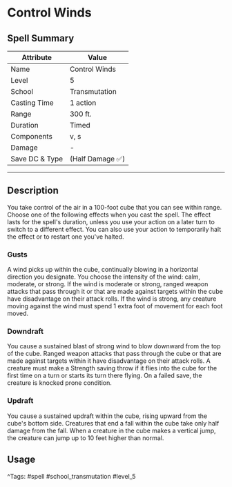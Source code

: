 # Control Winds

## Spell Summary

| Attribute        | Value                  |
|------------------|------------------------|
| Name             | Control Winds                 |
| Level            | 5                |
| School           | Transmutation          |
| Casting Time     | 1 action              |
| Range            | 300 ft.            |
| Duration         | Timed             |
| Components       | v, s             |
| Damage           | -               |
| Save DC & Type   |  (Half Damage ✅)             |

---

## Description

You take control of the air in a 100-foot cube that you can see within range. Choose one of the following effects when you cast the spell. The effect lasts for the spell's duration, unless you use your action on a later turn to switch to a different effect. You can also use your action to temporarily halt the effect or to restart one you've halted.

### Gusts

A wind picks up within the cube, continually blowing in a horizontal direction you designate. You choose the intensity of the wind: calm, moderate, or strong. If the wind is moderate or strong, ranged weapon attacks that pass through it or that are made against targets within the cube have disadvantage on their attack rolls. If the wind is strong, any creature moving against the wind must spend 1 extra foot of movement for each foot moved.

### Downdraft

You cause a sustained blast of strong wind to blow downward from the top of the cube. Ranged weapon attacks that pass through the cube or that are made against targets within it have disadvantage on their attack rolls. A creature must make a Strength saving throw if it flies into the cube for the first time on a turn or starts its turn there flying. On a failed save, the creature is knocked prone condition.

### Updraft

You cause a sustained updraft within the cube, rising upward from the cube's bottom side. Creatures that end a fall within the cube take only half damage from the fall. When a creature in the cube makes a vertical jump, the creature can jump up to 10 feet higher than normal.

## Usage


^Tags: #spell #school_transmutation #level_5